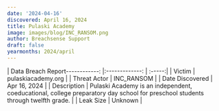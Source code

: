 ```yaml
---
date: '2024-04-16'
discovered: April 16, 2024
title: Pulaski Academy
image: images/blog/INC_RANSOM.png
author: Breachsense Support
draft: false
yearmonths: 2024/april
---
```


| Data Breach Report------------:     |:-------------:    | :-----:|
| Victim      | pulaskiacademy.org      | 
| Threat Actor      | INC_RANSOM      | 
| Date Discovered      | Apr 16, 2024      | 
| Description      | Pulaski Academy is an independent, coeducational, college preparatory day school for preschool students through twelfth grade.      | 
| Leak Size      | Unknown      | 

